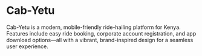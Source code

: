 # Cab-Yetu
Cab-Yetu is a modern, mobile-friendly ride-hailing platform for Kenya. Features include easy ride booking, corporate account registration, and app download options—all with a vibrant, brand-inspired design for a seamless user experience.

